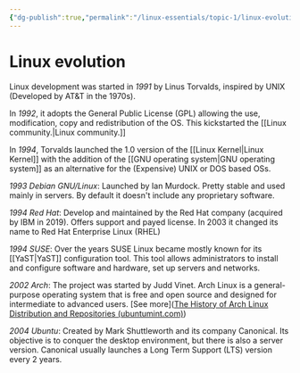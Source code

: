 ```yaml
---
{"dg-publish":true,"permalink":"/linux-essentials/topic-1/linux-evolution/"}
---
```


# Linux evolution
Linux development was started in _1991_ by Linus Torvalds, inspired by UNIX (Developed by AT&T in the 1970s). 

In _1992_, it adopts the General Public License (GPL) allowing the use, modification, copy and redistribution of the OS. This kickstarted the [[Linux community.\|Linux community.]]

In _1994_, Torvalds launched the 1.0 version of the [[Linux Kernel\|Linux Kernel]] with the addition of the [[GNU operating system\|GNU operating system]] as an alternative for the (Expensive) UNIX or DOS based OSs.

_1993 Debian GNU/Linux_: Launched by Ian Murdock. Pretty stable and used mainly in servers. By default it doesn't include any proprietary software. 

_1994 Red Hat_: Develop and maintained by the Red Hat company (acquired by IBM in 2019). Offers support and payed license. In 2003 it changed its name to Red Hat Enterprise Linux (RHEL)

_1994 SUSE_: Over the years SUSE Linux became mostly known for its [[YaST\|YaST]] configuration tool. This tool allows administrators to install and configure software and hardware, set up servers and networks.

_2002 Arch_: The project was started by Judd Vinet. Arch Linux is a general-purpose operating system that is free and open source and designed for intermediate to advanced users. [See more]([The History of Arch Linux Distribution and Repositories (ubuntumint.com)](https://www.ubuntumint.com/arch-linux-history/))

_2004 Ubuntu_: Created by Mark Shuttleworth and its company Canonical. Its objective is to conquer the desktop environment, but there is also a server version. Canonical usually launches a Long Term Support (LTS) version every 2 years. 